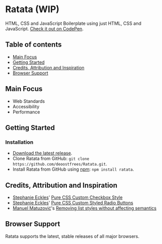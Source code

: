 # Ratata (WIP)

HTML, CSS and JavaScript Boilerplate using just HTML, CSS and JavaScript. [Check it out on CodePen](https://codepen.io/deoostfrees/pen/XWGWbEy).

## Table of contents

- [Main Focus](#main-focus)
- [Getting Started](#getting-started)
- [Credits, Attribution and Inspiration](#credits-attribution-and-inspriration)
- [Browser Support](#browser-support)

## Main Focus

- Web Standards
- Accessibility
- Performance

## Getting Started

### Installation

- [Download the latest release](https://github.com/deoostfrees/Ratata/releases).
- Clone Ratata from GitHub: `git clone https://github.com/deoostfrees/Ratata.git`.
- Install Ratata from GitHub using [npm](https://www.npmjs.com): `npm install ratata`.

## Credits, Attribution and Inspiration

- [Stephanie Eckles](https://thinkdobecreate.com)' [Pure CSS Custom Checkbox Style](https://moderncss.dev/pure-css-custom-checkbox-style/)
- [Stephanie Eckles](https://thinkdobecreate.com)' [Pure CSS Custom Styled Radio Buttons](https://moderncss.dev/pure-css-custom-styled-radio-buttons/)
- [Manuel Matuzović](https://matuzo.at)'s [Removing list styles without affecting semantics](https://matuzo.at/blog/2023/removing-list-styles-without-affecting-semantics)

## Browser Support

Ratata supports the latest, stable releases of all major browsers.
